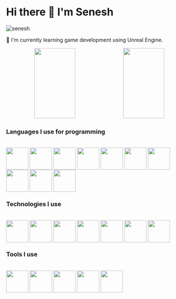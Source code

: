# Hi there 👋 I'm Senesh

<p align="left"> <img src="https://komarev.com/ghpvc/?username=seneshMH&label=Profile%20views&color=0e75b6&style=flat" alt="senesh" /> </p>

<p>
🌱 I'm currently learning game development using Unreal Engine.
</p>

<p align="center">
<img  width="47%" height="190px" src="https://github-readme-stats.vercel.app/api?username=seneshMH&show_icons=true&theme=dracula">
<img  width="47%" height="190px" src="https://github-readme-stats.vercel.app/api/top-langs/?username=seneshMH&layout=compact&theme=dracula">
</p>



### Languages I use for programming

<div style="display: inline_block"><br>
  
<img align="center" height="60" width="60" src="https://cdn.jsdelivr.net/gh/devicons/devicon/icons/cplusplus/cplusplus-original.svg" />
<img align="center" height="60" width="60" src="https://cdn.jsdelivr.net/gh/devicons/devicon/icons/c/c-original.svg" />
<img align="center" height="60" width="60" src="https://cdn.jsdelivr.net/gh/devicons/devicon/icons/java/java-original.svg"/>
<img align="center" height="60" width="60" src="https://cdn.jsdelivr.net/gh/devicons/devicon/icons/csharp/csharp-original.svg"/>
<img align="center" height="60" width="60" src="https://cdn.jsdelivr.net/gh/devicons/devicon/icons/typescript/typescript-original.svg"/>
<img align="center" height="60" width="60" src="https://cdn.jsdelivr.net/gh/devicons/devicon/icons/javascript/javascript-original.svg"/>
<img align="center" height="60" width="60" src="https://cdn.jsdelivr.net/gh/devicons/devicon/icons/html5/html5-original.svg"/>
<img align="center" height="60" width="60" src="https://cdn.jsdelivr.net/gh/devicons/devicon/icons/css3/css3-original.svg"/>
<img align="center" height="60" width="60" src="https://cdn.jsdelivr.net/gh/devicons/devicon/icons/php/php-original.svg"/>
<img align="center" height="60" width="60" src="https://cdn.jsdelivr.net/gh/devicons/devicon/icons/mysql/mysql-original-wordmark.svg"/>  
        
</div>

### Technologies I use

<div style="display: inline_block"><br>
  
<img align="center" height="60" width="60" src="https://cdn.jsdelivr.net/gh/devicons/devicon/icons/unrealengine/unrealengine-original-wordmark.svg" />
<img align="center" height="60" width="60" src="https://cdn.jsdelivr.net/gh/devicons/devicon/icons/opengl/opengl-original.svg" />
<img align="center" height="60" width="60" src="https://cdn.jsdelivr.net/gh/devicons/devicon/icons/cmake/cmake-original.svg"  />
<img align="center" height="60" width="60" src="https://cdn.jsdelivr.net/gh/devicons/devicon/icons/angularjs/angularjs-original.svg" />
<img align="center" height="60" width="60" src="https://cdn.jsdelivr.net/gh/devicons/devicon/icons/spring/spring-original-wordmark.svg" />
<img align="center" height="60" width="60" src="https://cdn.jsdelivr.net/gh/devicons/devicon/icons/bootstrap/bootstrap-original-wordmark.svg"  />
<img align="center" height="60" width="60" src="https://cdn.jsdelivr.net/gh/devicons/devicon/icons/sass/sass-original.svg"  />        
                                            
</div>

### Tools I use

<div style="display: inline_block"><br>
  
<img align="center" height="60" width="60" src="https://cdn.jsdelivr.net/gh/devicons/devicon/icons/visualstudio/visualstudio-plain.svg" />
<img align="center" height="60" width="60" src="https://cdn.jsdelivr.net/gh/devicons/devicon/icons/vscode/vscode-original.svg" />
<img align="center" height="60" width="60" src="https://cdn.jsdelivr.net/gh/devicons/devicon/icons/jetbrains/jetbrains-original.svg"   />
<img align="center" height="60" width="60" src="https://cdn.jsdelivr.net/gh/devicons/devicon/icons/blender/blender-original.svg"/>
<img align="center" height="60" width="60" src="https://cdn.jsdelivr.net/gh/devicons/devicon/icons/photoshop/photoshop-plain.svg" />

</div>




